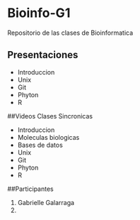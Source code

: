 # Bioinfo-G1
Repositorio de las clases de Bioinformatica 

## Presentaciones 
- Introduccion 
- Unix 
- Git 
- Phyton 
- R


##Videos Clases Sincronicas 
- Introduccion
-  Moleculas biologicas 
-    Bases de datos 
- Unix 
- Git
- Phyton
- R


##Participantes 
1. Gabrielle Galarraga 
2. 


